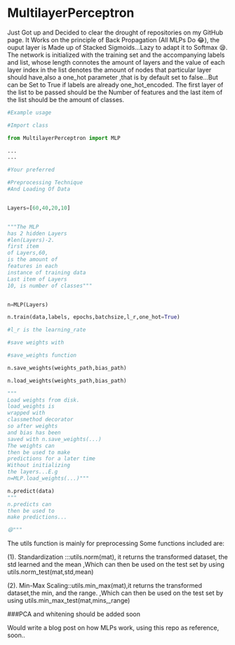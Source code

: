 
# MultilayerPerceptron
Just Got up and Decided to clear the drought of repositories on my GitHub page.
It Works on the principle of Back Propagation (All MLPs Do 😂), the ouput layer is Made up of Stacked Sigmoids...Lazy to adapt it to Softmax 😪.
The network is initialized with the training set and the accompanying labels and  list, whose length connotes the amount of layers and the value of each layer index in the list denotes the amount of nodes that particular  layer should have,also a one_hot parameter ,that is by  default  set  to false...But can be Set to True if labels are already one_hot_encoded.
The first layer of the list to be passed should be the Number of features and the last item of the list should be the amount of classes.

```python
#Example usage

#Import class

from MultilayerPerceptron import MLP

...
...

#Your preferred

#Preprocessing Technique
#And Loading Of Data


Layers=[60,40,20,10]


"""The MLP
has 2 hidden Layers
#len(Layers)-2.
first item
of Layers,60,
is the amount of
features in each
instance of training data
Last item of Layers
10, is number of classes"""


n=MLP(Layers)

n.train(data,labels, epochs,batchsize,l_r,one_hot=True)

#l_r is the learning_rate

#save weights with

#save_weights function

n.save_weights(weights_path,bias_path)

n.load_weights(weights_path,bias_path)

"""
Load weights from disk.
load_weights is
wrapped with
classmethod decorator
so after weights
and bias has been
saved with n.save_weights(...)
The weights can
then be used to make
predictions for a later time
Without initializing
the layers...E.g 
n=MLP.load_weights(...)"""

n.predict(data)
"""
n.predicts can
then be used to
make predictions...

😄"""
```

The utils function is mainly for preprocessing
Some functions included are:

(1). Standardization :::utils.norm(mat), it returns the transformed dataset, the std learned and the mean
,Which can then be used on the test set by using utils.norm_test(mat,std,mean)

(2). Min-Max Scaling::utils.min_max(mat),it returns the transformed dataset,the min, and the range.
,Which can then be used on the test set by using utils.min_max_test(mat,mins,_range)

###PCA and whitening should be added soon



Would write a blog post on how MLPs work, using this repo as reference, soon..
